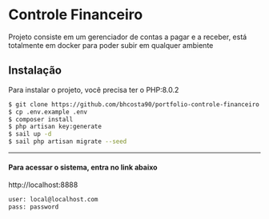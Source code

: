 
# Controle Financeiro

Projeto consiste em um gerenciador de contas a pagar e a receber, está totalmente em docker para poder subir em qualquer ambiente


## Instalação

Para instalar o projeto, você precisa ter o PHP:8.0.2

```bash
$ git clone https://github.com/bhcosta90/portfolio-controle-financeiro.git && cd portfolio-controle-financeiro
$ cp .env.example .env
$ composer install
$ php artisan key:generate
$ sail up -d
$ sail php artisan migrate --seed
```

-----

#### Para acessar o sistema, entra no link abaixo

http://localhost:8888
```bash
user: local@localhost.com
pass: password
```
    
